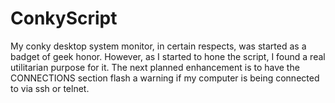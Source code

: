 # ConkyScript
My conky desktop system monitor, in certain respects, was started as a badget of geek honor. However, as I started to hone the script, I found a real utilitarian purpose for it. The next planned enhancement is to have the CONNECTIONS section flash a warning if my computer is being connected to via ssh or telnet.

